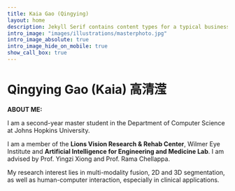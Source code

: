 ```yaml
---
title: Kaia Gao (Qingying)
layout: home
description: Jekyll Serif contains content types for a typical business website. The theme is fully responsive, blazing fast and artfully illustrated.
intro_image: "images/illustrations/masterphoto.jpg"
intro_image_absolute: true
intro_image_hide_on_mobile: true
show_call_box: true
---
```


# Qingying Gao (Kaia) 高清滢
**ABOUT ME:**

I am a second-year master student in the Department of Computer Science at Johns Hopkins University. 

I am a member of the **Lions Vision Research & Rehab Center**, Wilmer Eye Institute and **Artificial Intelligence for Engineering and Medicine Lab**. I am advised by Prof. Yingzi Xiong and Prof. Rama Chellappa.

My research interest lies in multi-modality fusion, 2D and 3D segmentation, as well as human-computer interaction, especially in clinical applications.

